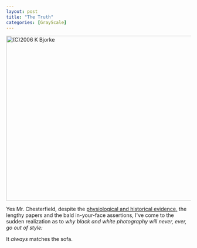 ```yaml
---
layout: post
title: "The Truth"
categories: [GrayScale]
---
```

<img title="(C)2006 K Bjorke" src="http://www.botzilla.com/blog/pix2006/jul06k-23b-807.jpg" width="807" height="450" border="0" />

Yes Mr. Chesterfield, despite the <a href="/blog/archives/000225.html">physiological and historical evidence,</a> the lengthy papers and the bald in-your-face assertions, I've come to the sudden realization as to <i>why black and white photography will never, ever, go out of style:</i>

It <i>always</i> matches the sofa.

<!--more-->

